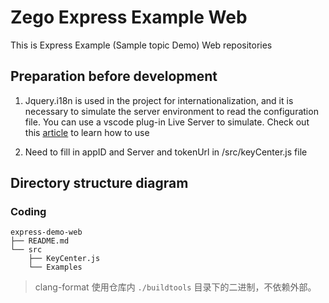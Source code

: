 # Zego Express Example Web

This is Express Example (Sample topic Demo) Web repositories

## Preparation before development
 
  1. Jquery.i18n is used in the project for internationalization, and it is necessary to simulate the server environment to read the configuration file. You can use a vscode plug-in Live Server to simulate. 
  Check out this [article](https://marketplace.visualstudio.com/items?itemName=ritwickdey.LiveServer) to learn how to use

  2. Need to fill in appID and Server and tokenUrl in /src/keyCenter.js file

## Directory structure diagram

### Coding

```tree
express-demo-web
├── README.md
└── src
    ├── KeyCenter.js
    └── Examples

```

> clang-format 使用仓库内 `./buildtools` 目录下的二进制，不依赖外部。
